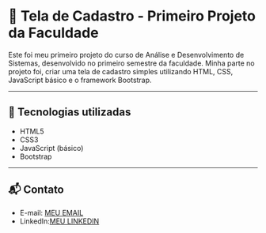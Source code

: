 # 📝 Tela de Cadastro - Primeiro Projeto da Faculdade

Este foi meu primeiro projeto do curso de Análise e Desenvolvimento de Sistemas, desenvolvido no primeiro semestre da faculdade. 
Minha parte no projeto foi, criar uma tela de cadastro simples utilizando HTML, CSS, JavaScript básico e o framework Bootstrap.

---

## 🚀 Tecnologias utilizadas

- HTML5
- CSS3
- JavaScript (básico)
- Bootstrap

---

## 📬 Contato

- E-mail: [MEU EMAIL](pedromarquess2006@gmail.com)
- LinkedIn:[MEU LINKEDIN](https://www.linkedin.com/in/pedrosmarquess/)
